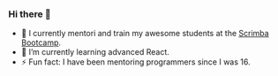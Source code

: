### Hi there 👋

- 🔭 I currently mentori and train my awesome students at the [Scrimba Bootcamp](https://scrimba.com).
- 🌱 I’m currently learning advanced React.
- ⚡ Fun fact: I have been mentoring programmers since I was 16.
